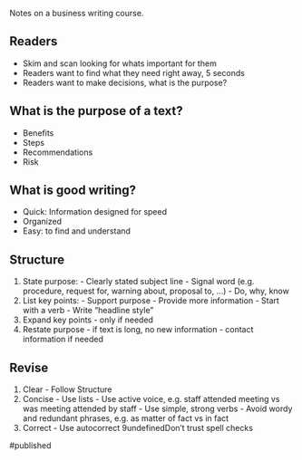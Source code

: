 Notes on a business writing course.

## Readers
- Skim and scan looking for whats important for them
- Readers want to find what they need right away, 5 seconds
- Readers want to make decisions, what is the purpose?

## What is the purpose of a text?
- Benefits
- Steps
- Recommendations
- Risk

## What is good writing?
- Quick: Information designed for speed
- Organized
- Easy: to find and understand

## Structure
1. State purpose:
        - Clearly stated subject line
        - Signal word (e.g. procedure, request for, warning about, proposal to, …)
        - Do, why, know
2. List key points:
        - Support purpose
        - Provide more information 
        - Start with a verb 
        - Write “headline style”
3. Expand key points 
        - only if needed
4. Restate purpose
        - if text is long, no new information
        - contact information if needed

## Revise
1. Clear
		- Follow Structure
2. Concise
		- Use lists
		- Use active voice, e.g. staff attended meeting vs was meeting attended by staff 
		- Use simple, strong verbs
		- Avoid wordy and redundant phrases, e.g. as matter of fact vs in fact
3. Correct 
		- Use autocorrect
9undefinedDon’t trust spell checks

#published